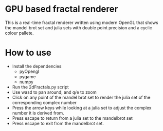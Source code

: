 # GPU based fractal renderer

This is a real-time fractal renderer written using modern OpenGL that shows the mandel brot set and julia sets with double point precision and a cyclic colour pallete.

# How to use

- Install the dependencies
    - pyOpengl
    - pygame
    - numpy
- Run the 2dFractals.py script
- Use wasd to pan around, and q/e to zoom
- Click on any point of the mandel brot set to render the julia set of the corresponding complex number
- Press the arrow keys while looking at a julia set to adjust the complex number it is derived from.
- Press escape to return from a julia set to the mandelbrot set
- Press escape to exit from the mandelbrot set.